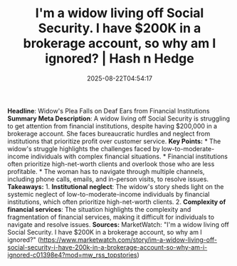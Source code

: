 ﻿---
title: "I'm a widow living off Social Security. I have $200K in a brokerage account, so why am I ignored? | Hash n Hedge"
date: "2025-08-22T04:54:17"
category: "Markets"
summary: ""
slug: "im-a-widow-living-off-social-security-i-have-200k-in-a-broke"
source_urls:
  - ""
seo:
  title: "I'm a widow living off Social Security. I have $200K in a brokerage account, so why am I ignored? | Hash n Hedge | Hash n Hedge"
  description: ""
  keywords: ["news", "markets", "brief"]
---
**Headline**: Widow's Plea Falls on Deaf Ears from Financial Institutions  **Summary Meta Description**: A widow living off Social Security is struggling to get attention from financial institutions, despite having $200,000 in a brokerage account. She faces bureaucratic hurdles and neglect from institutions that prioritize profit over customer service.  **Key Points:**  * The widow's struggle highlights the challenges faced by low-to-moderate-income individuals with complex financial situations. * Financial institutions often prioritize high-net-worth clients and overlook those who are less profitable. * The woman has to navigate through multiple channels, including phone calls, emails, and in-person visits, to resolve issues.  **Takeaways:**  1. **Institutional neglect**: The widow's story sheds light on the systemic neglect of low-to-moderate-income individuals by financial institutions, which often prioritize high-net-worth clients. 2. **Complexity of financial services**: The situation highlights the complexity and fragmentation of financial services, making it difficult for individuals to navigate and resolve issues.  **Sources:** MarketWatch: "I'm a widow living off Social Security. I have $200K in a brokerage account, so why am I ignored?" (https://www.marketwatch.com/story/im-a-widow-living-off-social-security-i-have-200k-in-a-brokerage-account-so-why-am-i-ignored-c01398e4?mod=mw_rss_topstories)